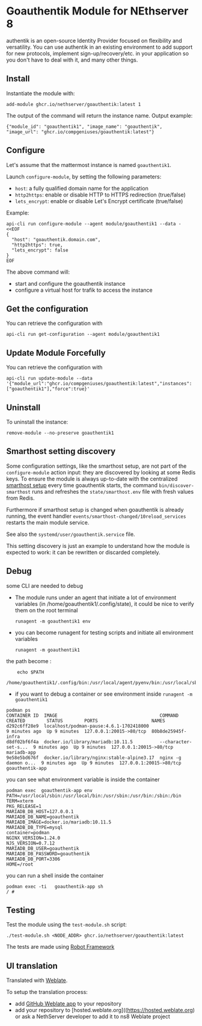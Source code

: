 # Goauthentik Module for NEthserver 8

authentik is an open-source Identity Provider focused on flexibility and versatility. You can use authentik in an existing environment to add support for new protocols, implement sign-up/recovery/etc. in your application so you don't have to deal with it, and many other things.

## Install

Instantiate the module with:

    add-module ghcr.io/nethserver/goauthentik:latest 1

The output of the command will return the instance name.
Output example:

    {"module_id": "goauthentik1", "image_name": "goauthentik", "image_url": "ghcr.io/compgeniuses/goauthentik:latest"}

## Configure

Let's assume that the mattermost instance is named `goauthentik1`.

Launch `configure-module`, by setting the following parameters:
- `host`: a fully qualified domain name for the application
- `http2https`: enable or disable HTTP to HTTPS redirection (true/false)
- `lets_encrypt`: enable or disable Let's Encrypt certificate (true/false)


Example:

```
api-cli run configure-module --agent module/goauthentik1 --data - <<EOF
{
  "host": "goauthentik.domain.com",
  "http2https": true,
  "lets_encrypt": false
}
EOF
```

The above command will:
- start and configure the goauthentik instance
- configure a virtual host for trafik to access the instance

## Get the configuration
You can retrieve the configuration with

```
api-cli run get-configuration --agent module/goauthentik1
```

## Update Module Forcefully
You can retrieve the configuration with

```
api-cli run update-module --data '{"module_url":"ghcr.io/compgeniuses/goauthentik:latest","instances":["goauthentik1"],"force":true}'
```


## Uninstall

To uninstall the instance:

    remove-module --no-preserve goauthentik1

## Smarthost setting discovery

Some configuration settings, like the smarthost setup, are not part of the
`configure-module` action input: they are discovered by looking at some
Redis keys.  To ensure the module is always up-to-date with the
centralized [smarthost
setup](https://nethserver.github.io/ns8-core/core/smarthost/) every time
goauthentik starts, the command `bin/discover-smarthost` runs and refreshes
the `state/smarthost.env` file with fresh values from Redis.

Furthermore if smarthost setup is changed when goauthentik is already
running, the event handler `events/smarthost-changed/10reload_services`
restarts the main module service.

See also the `systemd/user/goauthentik.service` file.

This setting discovery is just an example to understand how the module is
expected to work: it can be rewritten or discarded completely.

## Debug

some CLI are needed to debug

- The module runs under an agent that initiate a lot of environment variables (in /home/goauthentik1/.config/state), it could be nice to verify them
on the root terminal

    `runagent -m goauthentik1 env`

- you can become runagent for testing scripts and initiate all environment variables
  
    `runagent -m goauthentik1`

 the path become : 
```
    echo $PATH
    /home/goauthentik1/.config/bin:/usr/local/agent/pyenv/bin:/usr/local/sbin:/usr/local/bin:/usr/sbin:/usr/bin:/usr/
```

- if you want to debug a container or see environment inside
 `runagent -m goauthentik1`
 ```
podman ps
CONTAINER ID  IMAGE                                      COMMAND               CREATED        STATUS        PORTS                    NAMES
d292c6ff28e9  localhost/podman-pause:4.6.1-1702418000                          9 minutes ago  Up 9 minutes  127.0.0.1:20015->80/tcp  80b8de25945f-infra
d8df02bf6f4a  docker.io/library/mariadb:10.11.5          --character-set-s...  9 minutes ago  Up 9 minutes  127.0.0.1:20015->80/tcp  mariadb-app
9e58e5bd676f  docker.io/library/nginx:stable-alpine3.17  nginx -g daemon o...  9 minutes ago  Up 9 minutes  127.0.0.1:20015->80/tcp  goauthentik-app
```

you can see what environment variable is inside the container
```
podman exec  goauthentik-app env
PATH=/usr/local/sbin:/usr/local/bin:/usr/sbin:/usr/bin:/sbin:/bin
TERM=xterm
PKG_RELEASE=1
MARIADB_DB_HOST=127.0.0.1
MARIADB_DB_NAME=goauthentik
MARIADB_IMAGE=docker.io/mariadb:10.11.5
MARIADB_DB_TYPE=mysql
container=podman
NGINX_VERSION=1.24.0
NJS_VERSION=0.7.12
MARIADB_DB_USER=goauthentik
MARIADB_DB_PASSWORD=goauthentik
MARIADB_DB_PORT=3306
HOME=/root
```

you can run a shell inside the container

```
podman exec -ti   goauthentik-app sh
/ # 
```
## Testing

Test the module using the `test-module.sh` script:


    ./test-module.sh <NODE_ADDR> ghcr.io/nethserver/goauthentik:latest

The tests are made using [Robot Framework](https://robotframework.org/)

## UI translation

Translated with [Weblate](https://hosted.weblate.org/projects/ns8/).

To setup the translation process:

- add [GitHub Weblate app](https://docs.weblate.org/en/latest/admin/continuous.html#github-setup) to your repository
- add your repository to [hosted.weblate.org]((https://hosted.weblate.org) or ask a NethServer developer to add it to ns8 Weblate project
